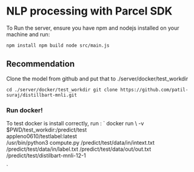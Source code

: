 # NLP processing with Parcel SDK

To Run the server, ensure you have npm and nodejs installed on your machine and run:

`
npm install
npm build
node src/main.js
`

## Recommendation 

Clone the model from github and put that to ./server/docker/test_workdir

`
cd ./server/docker/test_workdir
git clone https://github.com/patil-suraj/distillbart-mnli.git
`


### Run docker!

To test docker is install correctly, run :
`
docker run \  -v $PWD/test_workdir:/predict/test \
   appleno0610/testlabel:latest \
  /usr/bin/python3 compute.py /predict/test/data/in/intext.txt /predict/test/data/in/label.txt /predict/test/data/out/out.txt /predict/test/distilbart-mnli-12-1

`